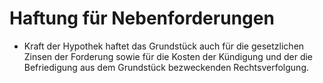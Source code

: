 # Haftung für Nebenforderungen

- Kraft der Hypothek haftet das Grundstück auch für die gesetzlichen Zinsen der Forderung sowie für die Kosten der Kündigung und der die Befriedigung aus dem Grundstück bezweckenden Rechtsverfolgung.


